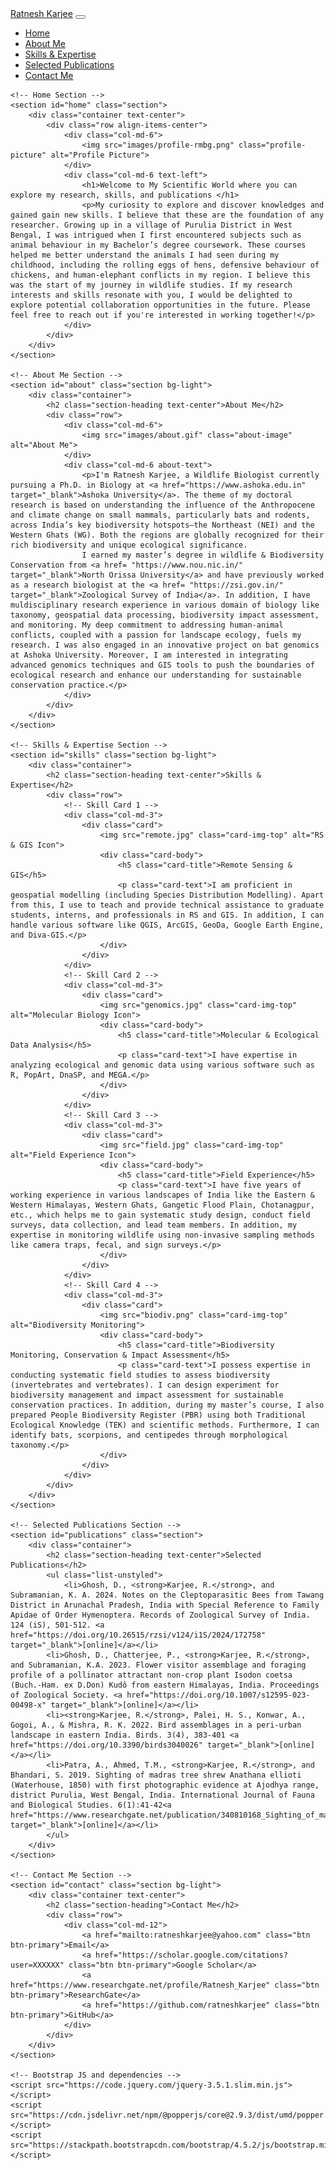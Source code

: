 <html lang="en">
<head>
    <meta charset="UTF-8">
    <meta name="viewport" content="width=device-width, initial-scale=1.0">
    <!-- Bootstrap CSS -->
    <link rel="stylesheet" href="https://stackpath.bootstrapcdn.com/bootstrap/4.5.2/css/bootstrap.min.css">
    <!-- Custom CSS -->
    <link rel="stylesheet" href="styles.css">
    <style>
        /* Custom styles for the portfolio */
        .profile-picture {
            width: 200px;
            height: auto;
            max-width:600px;
            border-radius: 10px;
        }
        .about-image {
            width: 100%;
            height: auto;
            max-width: 800px;
            border: 10px;
        }
        .about-text {
            text-align: justify;
        }
    </style>
</head>
<body>
    <!-- Navigation Bar -->
    <nav class="navbar navbar-expand-lg navbar-dark bg-dark">
        <a class="navbar-brand" href="#">Ratnesh Karjee</a>
        <button class="navbar-toggler" type="button" data-toggle="collapse" data-target="#navbarNav" aria-controls="navbarNav" aria-expanded="false" aria-label="Toggle navigation">
            <span class="navbar-toggler-icon"></span>
        </button>
        <div class="collapse navbar-collapse" id="navbarNav">
            <ul class="navbar-nav">
                <li class="nav-item">
                    <a class="nav-link" href="#home">Home</a>
                </li>
                <li class="nav-item">
                    <a class="nav-link" href="#about">About Me</a>
                </li>
                <li class="nav-item">
                    <a class="nav-link" href="#skills">Skills & Expertise</a>
                </li>
                <li class="nav-item">
                    <a class="nav-link" href="#publications">Selected Publications</a>
                </li>
                <li class="nav-item">
                    <a class="nav-link" href="#contact">Contact Me</a>
                </li>
            </ul>
        </div>
    </nav>

    <!-- Home Section -->
    <section id="home" class="section">
        <div class="container text-center">
            <div class="row align-items-center">
                <div class="col-md-6">
                    <img src="images/profile-rmbg.png" class="profile-picture" alt="Profile Picture">
                </div>
                <div class="col-md-6 text-left">
                    <h1>Welcome to My Scientific World where you can explore my research, skills, and publications </h1>
                    <p>My curiosity to explore and discover knowledges and gained gain new skills. I believe that these are the foundation of any researcher. Growing up in a village of Purulia District in West Bengal, I was intrigued when I first encountered subjects such as animal behaviour in my Bachelor’s degree coursework. These courses helped me better understand the animals I had seen during my childhood, including the rolling eggs of hens, defensive behaviour of chickens, and human-elephant conflicts in my region. I believe this was the start of my journey in wildlife studies. If my research interests and skills resonate with you, I would be delighted to explore potential collaboration opportunities in the future. Please feel free to reach out if you're interested in working together!</p>
                </div>
            </div>
        </div>
    </section>

    <!-- About Me Section -->
    <section id="about" class="section bg-light">
        <div class="container">
            <h2 class="section-heading text-center">About Me</h2>
            <div class="row">
                <div class="col-md-6">
                    <img src="images/about.gif" class="about-image" alt="About Me">
                </div>
                <div class="col-md-6 about-text">
                    <p>I'm Ratnesh Karjee, a Wildlife Biologist currently pursuing a Ph.D. in Biology at <a href="https://www.ashoka.edu.in" target="_blank">Ashoka University</a>. The theme of my doctoral research is based on understanding the influence of the Anthropocene and climate change on small mammals, particularly bats and rodents, across India’s key biodiversity hotspots—the Northeast (NEI) and the Western Ghats (WG). Both the regions are globally recognized for their rich biodiversity and unique ecological significance.
                    I earned my master’s degree in wildlife & Biodiversity Conservation from <a href= "https://www.nou.nic.in/" target="_blank">North Orissa University</a> and have previously worked as a research biologist at the <a href= "https://zsi.gov.in/" target="_blank">Zoological Survey of India</a>. In addition, I have muldisciplinary research experience in various domain of biology like taxonomy, geospatial data processing, biodiversity impact assessment, and monitoring. My deep commitment to addressing human-animal conflicts, coupled with a passion for landscape ecology, fuels my research. I was also engaged in an innovative project on bat genomics at Ashoka University. Moreover, I am interested in integrating advanced genomics techniques and GIS tools to push the boundaries of ecological research and enhance our understanding for sustainable conservation practice.</p>
                </div>
            </div>
        </div>
    </section>

    <!-- Skills & Expertise Section -->
    <section id="skills" class="section bg-light">
        <div class="container">
            <h2 class="section-heading text-center">Skills & Expertise</h2>
            <div class="row">
                <!-- Skill Card 1 -->
                <div class="col-md-3">
                    <div class="card">
                        <img src="remote.jpg" class="card-img-top" alt="RS & GIS Icon">
                        <div class="card-body">
                            <h5 class="card-title">Remote Sensing & GIS</h5>
                            <p class="card-text">I am proficient in geospatial modelling (including Species Distribution Modelling). Apart from this, I use to teach and provide technical assistance to graduate students, interns, and professionals in RS and GIS. In addition, I can handle various software like QGIS, ArcGIS, GeoDa, Google Earth Engine, and Diva-GIS.</p>
                        </div>
                    </div>
                </div>
                <!-- Skill Card 2 -->
                <div class="col-md-3">
                    <div class="card">
                        <img src="genomics.jpg" class="card-img-top" alt="Molecular Biology Icon">
                        <div class="card-body">
                            <h5 class="card-title">Molecular & Ecological Data Analysis</h5>
                            <p class="card-text">I have expertise in analyzing ecological and genomic data using various software such as R, PopArt, DnaSP, and MEGA.</p>
                        </div>
                    </div>
                </div>
                <!-- Skill Card 3 -->
                <div class="col-md-3">
                    <div class="card">
                        <img src="field.jpg" class="card-img-top" alt="Field Experience Icon">
                        <div class="card-body">
                            <h5 class="card-title">Field Experience</h5>
                            <p class="card-text">I have five years of working experience in various landscapes of India like the Eastern & Western Himalayas, Western Ghats, Gangetic Flood Plain, Chotanagpur, etc., which helps me to gain systematic study design, conduct field surveys, data collection, and lead team members. In addition, my expertise in monitoring wildlife using non-invasive sampling methods like camera traps, fecal, and sign surveys.</p>
                        </div>
                    </div>
                </div>
                <!-- Skill Card 4 -->
                <div class="col-md-3">
                    <div class="card">
                        <img src="biodiv.png" class="card-img-top" alt="Biodiversity Monitoring">
                        <div class="card-body">
                            <h5 class="card-title">Biodiversity Monitoring, Conservation & Impact Assessment</h5>
                            <p class="card-text">I possess expertise in conducting systematic field studies to assess biodiversity (invertebrates and vertebrates). I can design experiment for biodiversity management and impact assessment for sustainable conservation practices. In addition, during my master’s course, I also prepared People Biodiversity Register (PBR) using both Traditional Ecological Knowledge (TEK) and scientific methods. Furthermore, I can identify bats, scorpions, and centipedes through morphological taxonomy.</p>
                        </div>
                    </div>
                </div>
            </div>
        </div>
    </section>

    <!-- Selected Publications Section -->
    <section id="publications" class="section">
        <div class="container">
            <h2 class="section-heading text-center">Selected Publications</h2>
            <ul class="list-unstyled">
                <li>Ghosh, D., <strong>Karjee, R.</strong>, and Subramanian, K. A. 2024. Notes on the Cleptoparasitic Bees from Tawang District in Arunachal Pradesh, India with Special Reference to Family Apidae of Order Hymenoptera. Records of Zoological Survey of India. 124 (iS), 501-512. <a href="https://doi.org/10.26515/rzsi/v124/i1S/2024/172758" target="_blank">[online]</a></li>
            <li>Ghosh, D., Chatterjee, P., <strong>Karjee, R.</strong>, and Subramanian, K.A. 2023. Flower visitor assemblage and foraging profile of a pollinator attractant non-crop plant Isodon coetsa (Buch.-Ham. ex D.Don) Kudô from eastern Himalayas, India. Proceedings of Zoological Society. <a href="https://doi.org/10.1007/s12595-023-00498-x" target="_blank">[online]</a></li>
            <li><strong>Karjee, R.</strong>, Palei, H. S., Konwar, A., Gogoi, A., & Mishra, R. K. 2022. Bird assemblages in a peri-urban landscape in eastern India. Birds. 3(4), 383-401 <a href="https://doi.org/10.3390/birds3040026" target="_blank">[online]</a></li>
            <li>Patra, A., Ahmed, T.M., <strong>Karjee, R.</strong>, and Bhandari, S. 2019. Sighting of madras tree shrew Anathana ellioti (Waterhouse, 1850) with first photographic evidence at Ajodhya range, district Purulia, West Bengal, India. International Journal of Fauna and Biological Studies. 6(1):41-42<a href="https://www.researchgate.net/publication/340810168_Sighting_of_madras_tree_shrew_Anathana_ellioti_Waterhouse_1850_with_first_photographic_evidence_at_Ajodhya_range_district_Purulia_West_Bengal_India" target="_blank">[online]</a></li>
            </ul>
        </div>
    </section>

    <!-- Contact Me Section -->
    <section id="contact" class="section bg-light">
        <div class="container text-center">
            <h2 class="section-heading">Contact Me</h2>
            <div class="row">
                <div class="col-md-12">
                    <a href="mailto:ratneshkarjee@yahoo.com" class="btn btn-primary">Email</a>
                    <a href="https://scholar.google.com/citations?user=XXXXXX" class="btn btn-primary">Google Scholar</a>
                    <a href="https://www.researchgate.net/profile/Ratnesh_Karjee" class="btn btn-primary">ResearchGate</a>
                    <a href="https://github.com/ratneshkarjee" class="btn btn-primary">GitHub</a>
                </div>
            </div>
        </div>
    </section>

    <!-- Bootstrap JS and dependencies -->
    <script src="https://code.jquery.com/jquery-3.5.1.slim.min.js"></script>
    <script src="https://cdn.jsdelivr.net/npm/@popperjs/core@2.9.3/dist/umd/popper.min.js"></script>
    <script src="https://stackpath.bootstrapcdn.com/bootstrap/4.5.2/js/bootstrap.min.js"></script>
</body>
</html>
